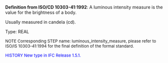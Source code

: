**Definition from ISO/CD 10303-41:1992**: A luminous intensity measure is the value for the brightness of a body.

Usually measured in candela (cd).

Type: REAL

> <font size="-1">
  NOTE Corresponding STEP name: luminous_intensity_measure, please refer to ISO/IS 10303-41:1994
  for the final definition of the formal standard.
</font>

> <font size="-1" color="#0000FF">
  HISTORY New type in IFC Release 1.5.1.
</font>